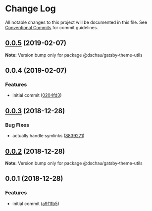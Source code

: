 # Change Log

All notable changes to this project will be documented in this file.
See [Conventional Commits](https://conventionalcommits.org) for commit guidelines.

## [0.0.5](https://github.com/DSchau/gatsby-themes/compare/@dschau/gatsby-theme-utils@0.0.4...@dschau/gatsby-theme-utils@0.0.5) (2019-02-07)

**Note:** Version bump only for package @dschau/gatsby-theme-utils





## 0.0.4 (2019-02-07)


### Features

* initial commit ([0204fd3](https://github.com/DSchau/gatsby-themes/commit/0204fd3))





## [0.0.3](https://github.com/DSchau/gatsby-theme-utils/compare/@dschau/gatsby-theme-utils@0.0.2...@dschau/gatsby-theme-utils@0.0.3) (2018-12-28)

### Bug Fixes

- actually handle symlinks ([8839271](https://github.com/DSchau/gatsby-theme-utils/commit/8839271))

## [0.0.2](https://github.com/DSchau/gatsby-theme-utils/compare/@dschau/gatsby-theme-utils@0.0.1...@dschau/gatsby-theme-utils@0.0.2) (2018-12-28)

**Note:** Version bump only for package @dschau/gatsby-theme-utils

## 0.0.1 (2018-12-28)

### Features

- initial commit ([a9f1fb5](https://github.com/DSchau/gatsby-theme-utils/commit/a9f1fb5))
